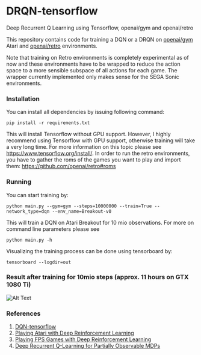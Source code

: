# DRQN-tensorflow
Deep Recurrent Q Learning using Tensorflow, openai/gym and openai/retro

This repository contains code for training a DQN or a DRQN on [openai/gym](https://github.com/openai/gym) Atari and [openai/retro](https://github.com/openai/retro) environments. 

Note that training on Retro environments is completely experimental as of now and these environments have to
be wrapped to reduce the action space to a more sensible subspace of all
actions for each game. The wrapper currently implemented only makes sense for
the SEGA Sonic environments.
 ### Installation
 You can install all dependencies by issuing following command:
 ```
 pip install -r requirements.txt
 ```
 This will install Tensorflow without GPU support. However, I highly recommend using Tensorflow with GPU support, otherwise training will take a very long time. For more information on this topic please see https://www.tensorflow.org/install/. In order to run the retro environments, you have to gather the roms of the games you want to play and import them: https://github.com/openai/retro#roms
### Running
You can start training by:
```
python main.py --gym=gym --steps=10000000 --train=True --network_type=dqn --env_name=Breakout-v0
```
This will train a DQN on Atari Breakout for 10 mio observations. For more on command line parameters please see
```
python main.py -h
```
Visualizing the training process can be done using tensorboard by:
```
tensorboard --logdir=out
```

### Result after training for 10mio steps (approx. 11 hours on GTX 1080 Ti)
![Alt Text](https://github.com/marctuscher/dqn/blob/master/assets/breakout_10mio.gif)
### References
1. [DQN-tensorflow](https://github.com/devsisters/DQN-tensorflow)
2. [Playing Atari with Deep Reinforcement Learning](https://arxiv.org/pdf/1312.5602.pdf)
3. [Playing FPS Games with Deep Reinforcement Learning](https://arxiv.org/pdf/1609.05521.pdf)
4. [Deep Recurrent Q-Learning for Partially Observable MDPs](https://arxiv.org/pdf/1507.06527.pdf)
